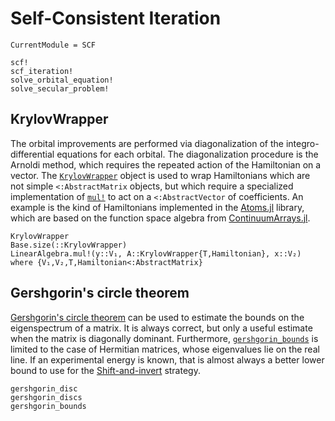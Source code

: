 # Self-Consistent Iteration

```@meta
CurrentModule = SCF
```

```@docs
scf!
scf_iteration!
solve_orbital_equation!
solve_secular_problem!
```

## KrylovWrapper

The orbital improvements are performed via diagonalization of the
integro-differential equations for each orbital. The diagonalization
procedure is the Arnoldi method, which requires the repeated action of
the Hamiltonian on a vector. The [`KrylovWrapper`](@ref) object is
used to wrap Hamiltonians which are not simple `<:AbstractMatrix`
objects, but which require a specialized implementation of
[`mul!`](@ref) to act on a `<:AbstractVector` of coefficients. An
example is the kind of Hamiltonians implemented in the
[Atoms.jl](https://github.com/JuliaAtoms/Atoms.jl) library, which are
based on the function space algebra from
[ContinuumArrays.jl](https://github.com/JuliaApproximation/ContinuumArrays.jl).

```@docs
KrylovWrapper
Base.size(::KrylovWrapper)
LinearAlgebra.mul!(y::V₁, A::KrylovWrapper{T,Hamiltonian}, x::V₂) where {V₁,V₂,T,Hamiltonian<:AbstractMatrix}
```

## Gershgorin's circle theorem
[Gershgorin's circle
theorem](https://en.wikipedia.org/wiki/Gershgorin_circle_theorem) can
be used to estimate the bounds on the eigenspectrum of a matrix. It is
always correct, but only a useful estimate when the matrix is
diagonally dominant. Furthermore, [`gershgorin_bounds`](@ref) is
limited to the case of Hermitian matrices, whose eigenvalues lie on
the real line. If an experimental energy is known, that is almost
always a better lower bound to use for the [Shift-and-invert](@ref)
strategy.

```@docs
gershgorin_disc
gershgorin_discs
gershgorin_bounds
```
